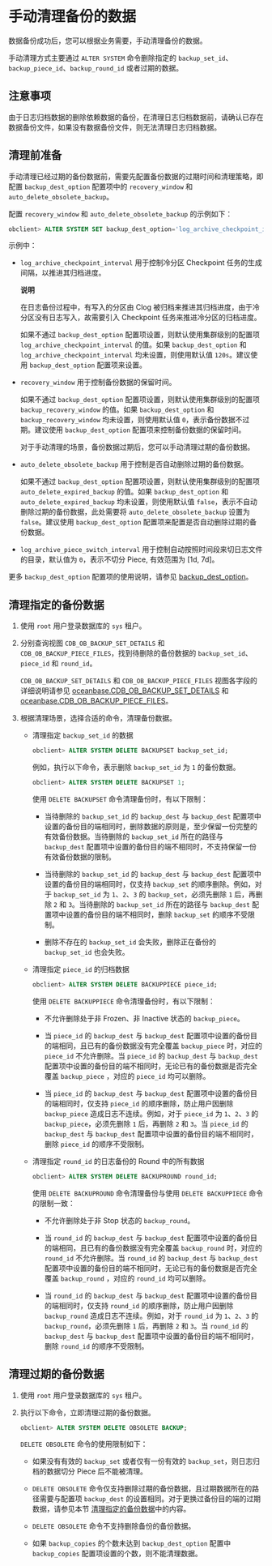 手动清理备份的数据 
==============================

数据备份成功后，您可以根据业务需要，手动清理备份的数据。

手动清理方式主要通过 `ALTER SYSTEM` 命令删除指定的 `backup_set_id`、`backup_piece_id`、`backup_round_id` 或者过期的数据。

注意事项 
-------------------------

由于日志归档数据的删除依赖数据的备份，在清理日志归档数据前，请确认已存在数据备份文件，如果没有数据备份文件，则无法清理日志归档数据。

清理前准备 
--------------------------

手动清理已经过期的备份数据前，需要先配置备份数据的过期时间和清理策略，即配置 `backup_dest_option` 配置项中的 `recovery_window` 和 `auto_delete_obsolete_backup`。

配置 `recovery_window` 和 `auto_delete_obsolete_backup` 的示例如下：

```sql
obclient> ALTER SYSTEM SET backup_dest_option='log_archive_checkpoint_interval=5s&recovery_window=7d&auto_delete_obsolete_backup=false&log_archive_piece_switch_interval=1d';
```



示例中：

* `log_archive_checkpoint_interval` 用于控制冷分区 Checkpoint 任务的生成间隔，以推进其归档进度。

  **说明**

  

  在日志备份过程中，有写入的分区由 Clog 被归档来推进其归档进度，由于冷分区没有日志写入，故需要引入 Checkpoint 任务来推进冷分区的归档进度。

  如果不通过 `backup_dest_option` 配置项设置，则默认使用集群级别的配置项 `log_archive_checkpoint_interval` 的值。如果 `backup_dest_option` 和 `log_archive_checkpoint_interval` 均未设置，则使用默认值 `120s`。建议使用 `backup_dest_option` 配置项来设置。
  

* `recovery_window` 用于控制备份数据的保留时间。

  如果不通过 `backup_dest_option` 配置项设置，则默认使用集群级别的配置项 `backup_recovery_window` 的值。如果 `backup_dest_option` 和 `backup_recovery_window` 均未设置，则使用默认值 `0`，表示备份数据不过期。建议使用 `backup_dest_option` 配置项来控制备份数据的保留时间。

  对于手动清理的场景，备份数据过期后，您可以手动清理过期的备份数据。
  

* `auto_delete_obsolete_backup` 用于控制是否自动删除过期的备份数据。

  如果不通过 `backup_dest_option` 配置项设置，则默认使用集群级别的配置项 `auto_delete_expired_backup` 的值。如果 `backup_dest_option` 和 `auto_delete_expired_backup` 均未设置，则使用默认值 `false`，表示不自动删除过期的备份数据，此处需要将 `auto_delete_obsolete_backup` 设置为 `false`。建议使用 `backup_dest_option` 配置项来配置是否自动删除过期的备份数据。
  

* `log_archive_piece_switch_interval` 用于控制自动按照时间段来切日志文件的目录，默认值为 `0`，表示不切分 Piece, 有效范围为 \[1d, 7d\]。

  




更多 `backup_dest_option` 配置项的使用说明，请参见 [backup_dest_option](../../../../../13.reference-guide/3.system-configuration-items/18.backup_dest_option.md)。

清理指定的备份数据 
------------------------------

1. 使用 `root` 用户登录数据库的 `sys` 租户。

   

2. 分别查询视图 `CDB_OB_BACKUP_SET_DETAILS` 和 `CDB_OB_BACKUP_PIECE_FILES`，找到待删除的备份数据的 `backup_set_id`、`piece_id` 和 `round_id`。

   `CDB_OB_BACKUP_SET_DETAILS` 和 `CDB_OB_BACKUP_PIECE_FILES` 视图各字段的详细说明请参见 [oceanbase.CDB_OB_BACKUP_SET_DETAILS](../../../../../13.reference-guide/1.system-views/1.dictionary-views/44.oceanbase-cdb_ob_backup_set_details.md) 和 [oceanbase.CDB_OB_BACKUP_PIECE_FILES](../../../../../13.reference-guide/1.system-views/1.dictionary-views/45.oceanbase-cdb_ob_backup_piece_files.md)。
   

3. 根据清理场景，选择合适的命令，清理备份数据。

   * 清理指定 `backup_set_id` 的数据

     ```sql
     obclient> ALTER SYSTEM DELETE BACKUPSET backup_set_id;
     ```

     

     例如，执行以下命令，表示删除 `backup_set_id` 为 `1` 的备份数据。

     ```sql
     obclient> ALTER SYSTEM DELETE BACKUPSET 1;
     ```

     

     使用 `DELETE BACKUPSET` 命令清理备份时，有以下限制：
     * 当待删除的 `backup_set_id` 的 `backup_dest` 与 `backup_dest` 配置项中设置的备份目的端相同时，删除数据的原则是，至少保留一份完整的有效备份数据。当待删除的 `backup_set_id` 所在的路径与 `backup_dest` 配置项中设置的备份目的端不相同时，不支持保留一份有效备份数据的限制。

       
     
     * 当待删除的 `backup_set_id` 的 `backup_dest` 与 `backup_dest` 配置项中设置的备份目的端相同时，仅支持 `backup_set` 的顺序删除。例如，对于 `backup_set_id` 为 `1`、`2`、`3` 的 `backup_set`，必须先删除 `1` 后，再删除 `2` 和 `3`。当待删除的 `backup_set_id` 所在的路径与 `backup_dest` 配置项中设置的备份目的端不相同时，删除 `backup_set` 的顺序不受限制。

       
     
     * 删除不存在的 `backup_set_id` 会失败，删除正在备份的 `backup_set_id` 也会失败。

       
     

     
   
   * 清理指定 `piece_id` 的归档数据

     ```sql
     obclient> ALTER SYSTEM DELETE BACKUPPIECE piece_id;
     ```

     

     使用 `DELETE BACKUPPIECE` 命令清理备份时，有以下限制：
     * 不允许删除处于非 Frozen、非 Inactive 状态的 `backup_piece`。

       
     
     * 当 `piece_id` 的 `backup_dest` 与 `backup_dest` 配置项中设置的备份目的端相同，且已有的备份数据没有完全覆盖 `backup_piece` 时，对应的 `piece_id` 不允许删除。当 `piece_id` 的 `backup_dest` 与 `backup_dest` 配置项中设置的备份目的端不相同时，无论已有的备份数据是否完全覆盖 `backup_piece` ，对应的 `piece_id` 均可以删除。

       
     
     * 当 `piece_id` 的 `backup_dest` 与 `backup_dest` 配置项中设置的备份目的端相同时，仅支持 `piece_id` 的顺序删除，防止用户因删除 `backup_piece` 造成日志不连续。例如，对于 `piece_id` 为 `1`、`2`、`3` 的 `backup_piece`，必须先删除 `1` 后，再删除 `2` 和 `3`。当 `piece_id` 的 `backup_dest` 与 `backup_dest` 配置项中设置的备份目的端不相同时，删除 `piece_id` 的顺序不受限制。

       
     

     
   
   * 清理指定 `round_id` 的日志备份的 Round 中的所有数据

     ```sql
     obclient> ALTER SYSTEM DELETE BACKUPROUND round_id;
     ```

     

     使用 `DELETE BACKUPROUND` 命令清理备份与使用 `DELETE BACKUPPIECE` 命令的限制一致：
     * 不允许删除处于非 Stop 状态的 `backup_round`。

       
     
     * 当 `round_id` 的 `backup_dest` 与 `backup_dest` 配置项中设置的备份目的端相同，且已有的备份数据没有完全覆盖 `backup_round` 时，对应的 `round_id` 不允许删除。当 `round_id` 的 `backup_dest` 与 `backup_dest` 配置项中设置的备份目的端不相同时，无论已有的备份数据是否完全覆盖 `backup_round` ，对应的 `round_id` 均可以删除。

       
     
     * 当 `round_id` 的 `backup_dest` 与 `backup_dest` 配置项中设置的备份目的端相同时，仅支持 `round_id` 的顺序删除，防止用户因删除 `backup_round` 造成日志不连续。例如，对于 `round_id` 为 `1`、`2`、`3` 的 `backup_round`，必须先删除 `1` 后，再删除 `2` 和 `3`。当 `round_id` 的 `backup_dest` 与 `backup_dest` 配置项中设置的备份目的端不相同时，删除 `round_id` 的顺序不受限制。

       
     

     
   

   




清理过期的备份数据 
------------------------------

1. 使用 `root` 用户登录数据库的 `sys` 租户。

   

2. 执行以下命令，立即清理过期的备份数据。

   ```sql
   obclient> ALTER SYSTEM DELETE OBSOLETE BACKUP;
   ```

   

   `DELETE OBSOLETE` 命令的使用限制如下：
   * 如果没有有效的 `backup_set` 或者仅有一份有效的 `backup_set`，则日志归档的数据切分 Piece 后不能被清理。

     
   
   * `DELETE OBSOLETE` 命令仅支持删除过期的备份数据，且过期数据所在的路径需要与配置项 `backup_dest` 的设置相同。对于更换过备份目的端的过期数据，请参见本节 [清理指定的备份数据](#section-vgg-eaw-fk8)中的内容。

     
   
   * `DELETE OBSOLETE` 命令不支持删除备份的备份数据。

     
   
   * 如果 `backup_copies` 的个数未达到 `backup_dest_option` 配置中 `backup_copies` 配置项设置的个数，则不能清理数据。

     
   

   




